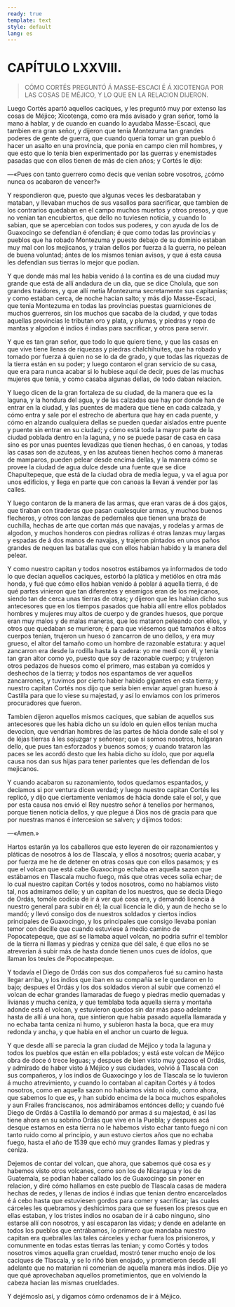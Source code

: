 ```yaml
---
ready: true
template: text
style: default
lang: es
---
```


# CAPÍTULO LXXVIII.

> CÓMO CORTÉS PREGUNTÓ Á MASSE-ESCACI É Á XICOTENGA POR LAS COSAS DE
> MÉJICO, Y LO QUE EN LA RELACION DIJERON.


Luego Cortés apartó aquellos caciques, y les preguntó muy por extenso
las cosas de Méjico; Xicotenga, como era más avisado y gran señor,
tomó la mano á hablar, y de cuando en cuando lo ayudaba Masse-Escaci,
que tambien era gran señor, y dijeron que tenia Montezuma tan grandes
poderes de gente de guerra, que cuando queria tomar un gran pueblo
ó hacer un asalto en una provincia, que ponia en campo cien mil
hombres, y que esto que lo tenia bien experimentado por las guerras y
enemistades pasadas que con ellos tienen de más de cien años; y Cortés
le dijo:

—«Pues con tanto guerrero como decis que venian sobre vosotros, ¿cómo
nunca os acabaron de vencer?»

Y respondieron que, puesto que algunas veces les desbarataban y
mataban, y llevaban muchos de sus vasallos para sacrificar, que tambien
de los contrarios quedaban en el campo muchos muertos y otros presos, y
que no venian tan encubiertos, que dello no tuviesen noticia, y cuando
lo sabian, que se apercebian con todos sus poderes, y con ayuda de los
de Guaxocingo se defendian é ofendian; é que como todas las provincias
y pueblos que ha robado Montezuma y puesto debajo de su dominio estaban
muy mal con los mejicanos, y traian dellos por fuerza á la guerra, no
pelean de buena voluntad; ántes de los mismos tenian avisos, y que á
esta causa les defendian sus tierras lo mejor que podian.

Y que donde más mal les habia venido á la contina es de una ciudad
muy grande que está de allí andadura de un dia, que se dice Cholula,
que son grandes traidores, y que allí metia Montezuma secretamente
sus capitanías; y como estaban cerca, de noche hacian salto; y más
dijo Masse-Escaci, que tenia Montezuma en todas las provincias puestas
guarniciones de muchos guerreros, sin los muchos que sacaba de la
ciudad, y que todas aquellas provincias le tributan oro y plata, y
plumas, y piedras y ropa de mantas y algodon é indios é indias para
sacrificar, y otros para servir.

Y que es tan gran señor, que todo lo que quiere tiene, y que las casas
en que vive tiene llenas de riquezas y piedras chalchihuites, que ha
robado y tomado por fuerza á quien no se lo da de grado, y que todas
las riquezas de la tierra están en su poder; y luego contaron el gran
servicio de su casa, que era para nunca acabar si lo hubiese aquí de
decir, pues de las muchas mujeres que tenia, y como casaba algunas
dellas, de todo daban relacion.

Y luego dicen de la gran fortaleza de su ciudad, de la manera que es
la laguna, y la hondura del agua, y de las calzadas que hay por donde
han de entrar en la ciudad, y las puentes de madera que tiene en cada
calzada, y cómo entra y sale por el estrecho de abertura que hay en
cada puente, y cómo en alzando cualquiera dellas se pueden quedar
aislados entre puente y puente sin entrar en su ciudad; y cómo está
toda la mayor parte de la ciudad poblada dentro en la laguna, y no se
puede pasar de casa en casa sino es por unas puentes levadizas que
tienen hechas, ó en canoas, y todas las casas son de azuteas, y en las
azuteas tienen hechos como á maneras de mamparos, pueden pelear desde
encima dellas, y la manera cómo se provee la ciudad de agua dulce desde
una fuente que se dice Chapultepeque, que está de la ciudad obra de
media legua, y va el agua por unos edificios, y llega en parte que con
canoas la llevan á vender por las calles.

Y luego contaron de la manera de las armas, que eran varas de á dos
gajos, que tiraban con tiraderas que pasan cualesquier armas, y muchos
buenos flecheros, y otros con lanzas de pedernales que tienen una braza
de cuchilla, hechas de arte que cortan más que navajas, y rodelas y
armas de algodon, y muchos honderos con piedras rollizas é otras lanzas
muy largas y espadas de á dos manos de navajas, y trajeron pintados en
unos paños grandes de nequen las batallas que con ellos habian habido y
la manera del pelear.

Y como nuestro capitan y todos nosotros estábamos ya informados de
todo lo que decian aquellos caciques, estorbó la plática y metiólos en
otra más honda, y fué que cómo ellos habian venido á poblar á aquella
tierra, é de qué partes vinieron que tan diferentes y enemigos eran de
los mejicanos, siendo tan de cerca unas tierras de otras; y dijeron que
les habian dicho sus antecesores que en los tiempos pasados que habia
allí entre ellos poblados hombres y mujeres muy altos de cuerpo y de
grandes huesos, que porque eran muy malos y de malas maneras, que los
mataron peleando con ellos, y otros que quedaban se murieron; é para
que viésemos qué tamaños é altos cuerpos tenian, trujeron un hueso ó
zancarron de uno dellos, y era muy grueso, el altor del tamaño como un
hombre de razonable estatura: y aquel zancarron era desde la rodilla
hasta la cadera: yo me medí con él, y tenia tan gran altor como yo,
puesto que soy de razonable cuerpo; y trujeron otros pedazos de huesos
como el primero, mas estaban ya comidos y deshechos de la tierra; y
todos nos espantamos de ver aquellos zancarrones, y tuvimos por cierto
haber habido gigantes en esta tierra; y nuestro capitan Cortés nos dijo
que seria bien enviar aquel gran hueso á Castilla para que lo viese su
majestad, y así lo enviamos con los primeros procuradores que fueron.

Tambien dijeron aquellos mismos caciques, que sabian de aquellos sus
antecesores que les habia dicho un su ídolo en quien ellos tenian mucha
devocion, que vendrian hombres de las partes de hácia donde sale el sol
y de léjas tierras á les sojuzgar y señorear; que si somos nosotros,
holgaran dello, que pues tan esforzados y buenos somos; y cuando
trataron las paces se les acordó desto que les habia dicho su ídolo,
que por aquella causa nos dan sus hijas para tener parientes que les
defiendan de los mejicanos.

Y cuando acabaron su razonamiento, todos quedamos espantados, y
deciamos si por ventura dicen verdad; y luego nuestro capitan Cortés
les replicó, y dijo que ciertamente veniamos de hácia donde sale el
sol, y que por esta causa nos envió el Rey nuestro señor á tenellos
por hermanos, porque tienen noticia dellos, y que plegue á Dios nos dé
gracia para que por nuestras manos é intercesion se salven; y dijimos
todos:

—«Amen.»

Hartos estarán ya los caballeros que esto leyeren de oir razonamientos
y pláticas de nosotros á los de Tlascala, y ellos á nosotros; queria
acabar, y por fuerza me he de detener en otras cosas que con ellos
pasamos; y es que el volcan que está cabe Guaxocingo echaba en aquella
sazon que estábamos en Tlascala mucho fuego, más que otras veces solia
echar; de lo cual nuestro capitan Cortés y todos nosotros, como no
habiamos visto tal, nos admiramos dello; y un capitan de los nuestros,
que se decia Diego de Ordás, tomóle codicia de ir á ver qué cosa era, y
demandó licencia á nuestro general para subir en él; la cual licencia
le dió, y aun de hecho se lo mandó; y llevó consigo dos de nuestros
soldados y ciertos indios principales de Guaxocingo, y los principales
que consigo llevaba ponian temor con decille que cuando estuviese á
medio camino de Popocatepeque, que así se llamaba aquel volcan, no
podria sufrir el temblor de la tierra ni llamas y piedras y ceniza
que dél sale, é que ellos no se atreverian á subir más de hasta donde
tienen unos cues de ídolos, que llaman los teules de Popocatepeque.

Y todavía el Diego de Ordás con sus dos compañeros fué su camino hasta
llegar arriba, y los indios que iban en su compañía se le quedaron
en lo bajo; despues el Ordás y los dos soldados vieron al subir que
comenzó el volcan de echar grandes llamaradas de fuego y piedras medio
quemadas y livianas y mucha ceniza, y que temblaba toda aquella sierra
y montaña adonde está el volcan, y estuvieron quedos sin dar más paso
adelante hasta de allí á una hora, que sintieron que habia pasado
aquella llamarada y no echaba tanta ceniza ni humo, y subieron hasta la
boca, que era muy redonda y ancha, y que habia en el anchor un cuarto
de legua.

Y que desde allí se parecia la gran ciudad de Méjico y toda la laguna
y todos los pueblos que están en ella poblados; y está este volcan de
Méjico obra de doce ó trece leguas; y despues de bien visto muy gozoso
el Ordás, y admirado de haber visto á Méjico y sus ciudades, volvió
á Tlascala con sus compañeros, y los indios de Guaxocingo y los de
Tlascala se lo tuvieron á mucho atrevimiento, y cuando lo contaban al
capitan Cortés y á todos nosotros, como en aquella sazon no habiamos
visto ni oido, como ahora, que sabemos lo que es, y han subido encima
de la boca muchos españoles y aun Frailes franciscanos, nos admirábamos
entónces dello; y cuando fué Diego de Ordás á Castilla lo demandó por
armas á su majestad, é así las tiene ahora en su sobrino Ordás que vive
en la Puebla; y despues acá desque estamos en esta tierra no le habemos
visto echar tanto fuego ni con tanto ruido como al principio, y aun
estuvo ciertos años que no echaba fuego, hasta el año de 1539 que echó
muy grandes llamas y piedras y ceniza.

Dejemos de contar del volcan, que ahora, que sabemos qué cosa es y
habemos visto otros volcanes, como son los de Nicaragua y los de
Guatemala, se podian haber callado los de Guaxocingo sin poner en
relacion, y diré cómo hallamos en este pueblo de Tlascala casas
de madera hechas de redes, y llenas de indios é indias que tenian
dentro encarcelados é á cebo hasta que estuviesen gordos para comer y
sacrificar; las cuales cárceles les quebramos y deshicimos para que se
fuesen los presos que en ellas estaban, y los tristes indios no osaban
de ir á cabo ninguno, sino estarse allí con nosotros, y así escaparon
las vidas; y dende en adelante en todos los pueblos que entrábamos, lo
primero que mandaba nuestro capitan era quebralles las tales cárceles
y echar fuera los prisioneros, y comunmente en todas estas tierras las
tenian; y como Cortés y todos nosotros vimos aquella gran crueldad,
mostró tener mucho enojo de los caciques de Tlascala, y se lo riñó bien
enojado, y prometieron desde allí adelante que no matarian ni comerian
de aquella manera más indios. Dije yo que qué aprovechaban aquellos
prometimientos, que en volviendo la cabeza hacian las mismas crueldades.

Y dejémoslo así, y digamos cómo ordenamos de ir á Méjico.
